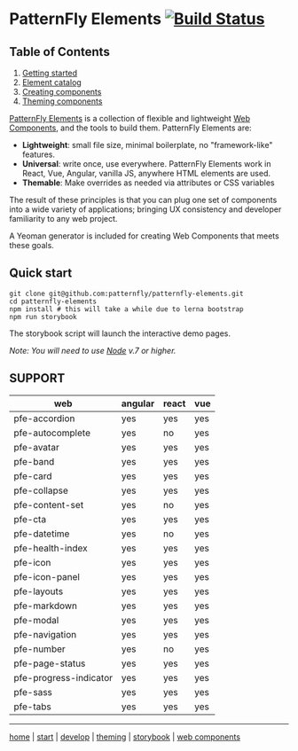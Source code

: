 # PatternFly Elements [![Build Status](https://travis-ci.org/patternfly/patternfly-elements.svg?branch=master)](https://travis-ci.org/patternfly/patternfly-elements)

## Table of Contents

1. [Getting started][getting-started]
2. [Element catalog][catalog]
3. [Creating components][creating]
4. [Theming components][theming]

[PatternFly Elements][pfe-home] is a collection of flexible and lightweight [Web Components][wc-org], and the tools to build them. PatternFly Elements are:

- **Lightweight**: small file size, minimal boilerplate, no "framework-like" features.
- **Universal**: write once, use everywhere. PatternFly Elements work in React, Vue, Angular, vanilla JS, anywhere HTML elements are used.
- **Themable**: Make overrides as needed via attributes or CSS variables

The result of these principles is that you can plug one set of components into a wide variety of applications; bringing UX consistency and developer familiarity to any web project.

A Yeoman generator is included for creating Web Components that meets these goals.

## Quick start

    git clone git@github.com:patternfly/patternfly-elements.git
    cd patternfly-elements
    npm install # this will take a while due to lerna bootstrap
    npm run storybook

The storybook script will launch the interactive demo pages.

_Note: You will need to use [Node](https://nodejs.org/en/) v.7 or higher._


## SUPPORT

**web** | **angular** | **react** | **vue**
-----|-----|-----|-----
pfe-accordion               | yes| yes | yes | yes
pfe-autocomplete            | yes| no | yes | yes
pfe-avatar                  | yes| yes | yes | yes
pfe-band                    | yes| yes | yes | yes
pfe-card                    | yes| yes | yes | yes
pfe-collapse                | yes| yes | yes | yes
pfe-content-set             | yes| no | yes | yes
pfe-cta                     | yes| yes | yes | yes
pfe-datetime                | yes| no | yes | yes
pfe-health-index            | yes| yes | yes | yes
pfe-icon                    | yes| yes | yes | yes
pfe-icon-panel              | yes| yes | yes | yes
pfe-layouts                 | yes| yes | yes | yes
pfe-markdown                | yes| yes | yes | yes
pfe-modal                   | yes| yes | yes | yes
pfe-navigation              | yes| yes | yes | yes
pfe-number				    | yes| no  | yes | yes
pfe-page-status             | yes| yes | yes | yes
pfe-progress-indicator      | yes| yes | yes | yes
pfe-sass                    | yes| yes | yes | yes
pfe-tabs                    | yes| yes | yes | yes
---

[home][pfe-home] |
[start][getting-started] |
[develop][creating] |
[theming][theming] |
[storybook][catalog] |
[web components][wc-org]


[pfe-home]: https://patternfly.github.io/patternfly-elements
[getting-started]: https://patternfly.github.io/patternfly-elements/getting-started
[catalog]: https://patternfly.github.io/patternfly-elements/demo
[creating]: https://patternfly.github.io/patternfly-elements/develop
[theming]: https://patternfly.github.io/patternfly-elements/theme
[wc-org]: https://webcomponents.org
